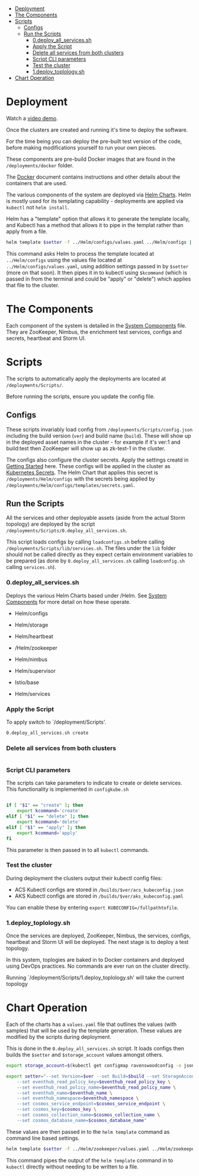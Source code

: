<!-- TOC -->

- [Deployment](#deployment)
- [The Components](#the-components)
- [Scripts](#scripts)
    - [Configs](#configs)
    - [Run the Scripts](#run-the-scripts)
        - [0.deploy_all_services.sh](#0deploy_all_servicessh)
        - [Apply the Script](#apply-the-script)
        - [Delete all services from both clusters](#delete-all-services-from-both-clusters)
        - [Script CLI parameters](#script-cli-parameters)
        - [Test the cluster](#test-the-cluster)
        - [1.deploy_toplology.sh](#1deploy_toplologysh)
- [Chart Operation](#chart-operation)

<!-- /TOC -->

# Deployment

Watch a [video demo](https://www.youtube.com/watch?v=2AHJubKtNwQ). 

Once the clusters are created and running it's time to deploy the software. 

For the time being you can deploy the pre-built test version of the code, before making modifications yourself to run your own pieces.

These components are pre-build Docker images that are found in the `/deployments/docker` folder. 

The [Docker](docker.md) document contains instructions and other details about the containers that are used. 

The various components of the system are deployed via [Helm Charts](https://github.com/helm/charts). Helm is mostly used for its templating capability - deployments are applied via `kubectl` not `helm install`. 

Helm has a "template" option that allows it to generate the template locally, and Kubectl has a method that allows it to pipe in the templat rather than apply from a file. 

```bash
helm template $setter -f ../Helm/configs/values.yaml ../Helm/configs | kubectl $kcommand -f -
```

This command asks Helm to process the template located at `../Helm/configs` using the values file located at `../Helm/configs/values.yaml`, using addition settings passed in by `$setter` (more on that soon). It then pipes it in to kubectl using `$kcommand` (which is passed in from the terminal and could be "apply" or "delete") which applies that file to the cluster. 

# The Components

Each component of the system is detailed in the [System Components](system_components.md) file. They are ZooKeeper, Nimbus, the enrichment test services, configs and secrets, heartbeat and Storm UI. 

# Scripts

The scripts to automatically apply the deployments are located at `/deployments/Scripts/`.

Before running the scripts, ensure you update the config file. 

## Configs

These scripts invariably load config from `/deployments/Scripts/config.json` including the build version (`ver`) and build name (`build`). These will show up in the deployed asset names in the cluster - for example if it's ver:1 and build:test then ZooKeeper will show up as zk-test-1 in the cluster. 

The configs also configure the cluster secrets. Apply the settings creatd in [Getting Started](getting_started.md) here. These configs will be applied in the cluster as [Kubernetes Secrets](https://kubernetes.io/docs/concepts/configuration/secret/). The Helm Chart that applies this secret is `/deployments/Helm/configs` with the secrets being applied by `/deployments/Helm/configs/templates/secrets.yaml`.

## Run the Scripts

All the services and other deployable assets (aside from the actual Storm topology) are deployed by the script `/deployments/Scripts/0.deploy_all_services.sh`. 

This script loads configs by calling `loadconfigs.sh` before calling `/deployments/Scripts/lib/services.sh`. The files under the `lib` folder should not be called directly as they expect certain environment variables to be prepared (as done by `0.deploy_all_services.sh` calling `loadconfig.sh` calling `services.sh`). 


### 0.deploy_all_services.sh

Deploys the various Helm Charts based under /Helm. See [System Components](system_components.md) for more detail on how these operate. 

- Helm/configs

- Helm/storage

- Helm/heartbeat

- /Helm/zookeeper

- Helm/nimbus

- Helm/supervisor

- Istio/base

- Helm/services


### Apply the Script

To apply switch to `/deployment/Scripts'. 

```bash
0.deploy_all_services.sh create
```


### Delete all services from both clusters

```bash

```

### Script CLI parameters

The scripts can take parameters to indicate to create or delete services. This functionality is implemented in `configkube.sh`


```bash

if [ "$1" == "create" ]; then
    export kcommand='create'
elif [ "$1" == "delete" ]; then
    export kcommand='delete'
elif [ "$1" == "apply" ]; then
    export kcommand='apply'
fi
```

This parameter is then passed in to all `kubectl` commands. 

### Test the cluster

During deployment the clusters output their kubectl config files:

- ACS Kubectl configs are stored in `/builds/$ver/acs_kubeconfig.json`
- AKS Kubectl configs are stored in `/builds/$ver/aks_kubeconfig.yaml`

You can enable these by entering `export KUBECONFIG=/fullpathtofile`. 



### 1.deploy_toplology.sh

Once the services are deployed, ZooKeeper, Nimbus, the services, configs, heartbeat and Storm UI will be deployed. The next stage is to deploy a test topology.

In this system, toplogies are baked in to Docker containers and deployed using DevOps practices. No commands are ever run on the cluster directly. 

Running `/deployment/Scripts/1.deploy_toplology.sh' will take the current topology 

# Chart Operation

Each of the charts has a `values.yaml` file that outlines the values (with samples) that will be used by the template generation. These values are modified by the scripts during deployment. 

This is done in the `0.deploy_all_services.sh` script. It loads configs then builds the `$setter` and `$storage_account` values amongst others. 

```bash
export storage_account=$(kubectl get configmap ravenswoodconfig -o json | jq -r .data.storage)

export setter="--set Version=$ver --set Build=$build --set StorageAccount=$storage_account \
    --set eventhub_read_policy_key=$eventhub_read_policy_key \
    --set eventhub_read_policy_name=$eventhub_read_policy_name \
    --set eventhub_name=$eventhub_name \
    --set eventhub_namespace=$eventhub_namespace \
    --set cosmos_service_endpoint=$cosmos_service_endpoint \
    --set cosmos_key=$cosmos_key \
    --set cosmos_collection_name=$cosmos_collection_name \
    --set cosmos_database_name=$cosmos_database_name"
```

These values are then passed in to the `helm template` command as command line based settings. 

```bash
helm template $setter -f ../Helm/zookeeper/values.yaml ../Helm/zookeeper | kubectl $kcommand -f -
```

This command pipes the output of the `helm template` command in to `kubectl` directly without needing to be written to a file. 

